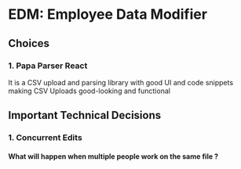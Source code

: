 # EDM: Employee Data Modifier

## Choices

### 1. Papa Parser React

It is a CSV upload and parsing library with good UI and code snippets making CSV Uploads good-looking and functional

## Important Technical Decisions

### 1. Concurrent Edits

#### What will happen when multiple people work on the same file ?

